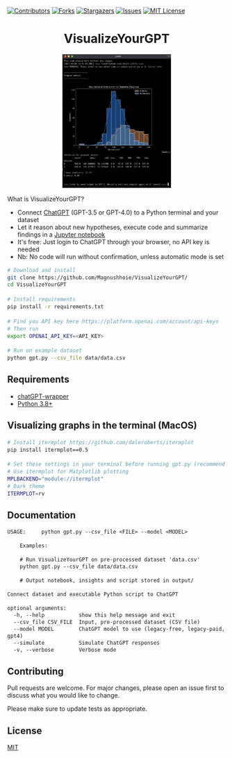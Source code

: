 <!-- PROJECT SHIELDS -->
[![Contributors][contributors-shield]][contributors-url]
[![Forks][forks-shield]][forks-url]
[![Stargazers][stars-shield]][stars-url]
[![Issues][issues-shield]][issues-url]
[![MIT License][license-shield]][license-url]

<center><h1>VisualizeYourGPT</h1></center>

<p align="center">
  <img alt="VisualizeYourGPT"  src="https://github.com/Magnushhoie/VisualizeYourGPT/blob/main/images/gpt.jpg?raw=true" width="250"/
</p>


What is VisualizeYourGPT?
- Connect [ChatGPT](https://chat.openai.com/chat) (GPT-3.5 or GPT-4.0) to a Python terminal and your dataset
- Let it reason about new hypotheses, execute code and summarize findings in a [Jupyter notebook](https://github.com/Magnushhoie/VisualizeYourGPT/blob/main/output/notebook.ipynb)
- It's free: Just login to ChatGPT through your browser, no API key is needed
- Nb: No code will run without confirmation, unless automatic mode is set

```bash
# Download and install
git clone https://github.com/Magnushhoie/VisualizeYourGPT/
cd VisualizeYourGPT

# Install requirements
pip install -r requirements.txt

# Find you API key here https://platform.openai.com/account/api-keys
# Then run
export OPENAI_API_KEY=<API_KEY>

# Run on example dataset
python gpt.py --csv_file data/data.csv
```

## Requirements

- [chatGPT-wrapper](https://github.com/mmabrouk/chatgpt-wrapper)
- [Python 3.8+](https://www.python.org/downloads/)

## Visualizing graphs in the terminal (MacOS)

```bash
# Install itermplot https://github.com/daleroberts/itermplot
pip install itermplot==0.5

# Set these settings in your terminal before running gpt.py (recommend NOT putting in .bashrc)
# Use itermplot for Matplotlib plotting
MPLBACKEND="module://itermplot"
# Dark theme
ITERMPLOT=rv
```

## Documentation

```
USAGE:     python gpt.py --csv_file <FILE> --model <MODEL>

    Examples:

    # Run VisualizeYourGPT on pre-processed dataset 'data.csv'
    python gpt.py --csv_file data/data.csv

    # Output notebook, insights and script stored in output/

Connect dataset and executable Python script to ChatGPT

optional arguments:
  -h, --help           show this help message and exit
  --csv_file CSV_FILE  Input, pre-processed dataset (CSV file)
  --model MODEL        ChatGPT model to use (legacy-free, legacy-paid, gpt4)
  --simulate           Simulate ChatGPT responses
  -v, --verbose        Verbose mode
```

## Contributing
Pull requests are welcome. For major changes, please open an issue first to discuss what you would like to change.

Please make sure to update tests as appropriate.

## License
[MIT](https://choosealicense.com/licenses/mit/)

<!-- MARKDOWN LINKS & IMAGES -->
<!-- https://www.markdownguide.org/basic-syntax/#reference-style-links -->
[contributors-shield]: https://img.shields.io/github/contributors/Magnushhoie/VisualizeYourGPT.svg?style=for-the-badge
[contributors-url]: https://github.com/Magnushhoie/VisualizeYourGPT/graphs/contributors
[forks-shield]: https://img.shields.io/github/forks/Magnushhoie/VisualizeYourGPT.svg?style=for-the-badge
[forks-url]: https://github.com/Magnushhoie/VisualizeYourGPT/network/members
[stars-shield]: https://img.shields.io/github/stars/Magnushhoie/VisualizeYourGPT.svg?style=for-the-badge
[stars-url]: https://github.com/Magnushhoie/VisualizeYourGPT/stargazers
[issues-shield]: https://img.shields.io/github/issues/Magnushhoie/VisualizeYourGPT.svg?style=for-the-badge
[issues-url]: https://github.com/Magnushhoie/VisualizeYourGPT/issues
[license-shield]: https://img.shields.io/github/license/othneildrew/Best-README-Template.svg?style=for-the-badge
[license-url]: https://github.com/Magnushhoie/VisualizeYourGPT/blob/master/LICENSE.txt
